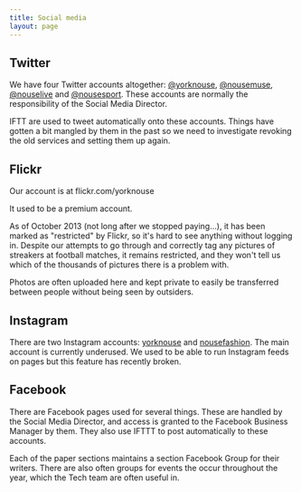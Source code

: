 ```yaml
---
title: Social media
layout: page
---
```


## Twitter

We have four Twitter accounts altogether: [@yorknouse](https://www.twitter.com/yorknouse), [@nousemuse](https://www.twitter.com/nousemuse), [@nouselive](https://www.twitter.com/nouselive) and [@nousesport](https://www.twitter.com/nousesport).  These accounts are normally the responsibility of the Social Media Director.

IFTT are used to tweet automatically onto these accounts.  Things have gotten a bit mangled by them in the past so we need to investigate revoking the old services and setting them up again.

## Flickr

Our account is at flickr.com/yorknouse

It used to be a premium account.

As of October 2013 (not long after we stopped paying...), it has been marked as "restricted" by Flickr, so it's hard to see anything without logging in.
Despite our attempts to go through and correctly tag any pictures of streakers at football matches, it remains restricted, and they won't tell us which of the thousands of pictures there is a problem with.

Photos are often uploaded here and kept private to easily be transferred between people without being seen by outsiders.

## Instagram

There are two Instagram accounts: [yorknouse](https://www.instagram.com/yorknouse) and [nousefashion](https://www.instagram.com/nousefashion).  The main account is currently underused.  We used to be able to run Instagram feeds on pages but this feature has recently broken.

## Facebook

There are Facebook pages used for several things.  These are handled by the Social Media Director, and access is granted to the Facebook Business Manager by them.  They also use IFTTT to post automatically to these accounts.

Each of the paper sections maintains a section Facebook Group for their writers.  There are also often groups for events the occur throughout the year, which the Tech team are often useful in.

